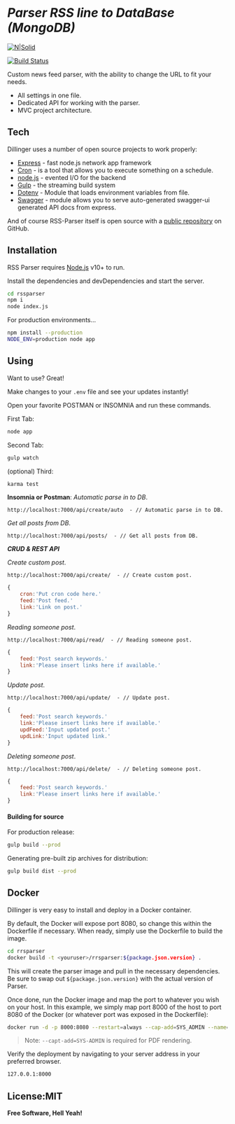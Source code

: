 # _Parser RSS line to DataBase (MongoDB)_

[![N|Solid](https://i.imgur.com/wHcYFFP.png)](https://github.com/AmweyInc)

[![Build Status](https://travis-ci.org/joemccann/dillinger.svg?branch=master)](https://travis-ci.org/joemccann/dillinger)

Custom news feed parser,
with the ability to change the URL to fit your needs.

- All settings in one file.
- Dedicated API for working with the parser.
- MVC project architecture.


## Tech

Dillinger uses a number of open source projects to work properly:

- [Express] - fast node.js network app framework
- [Cron](https://www.npmjs.com/package/cron) - is a tool that allows you to execute something on a schedule.
- [node.js] - evented I/O for the backend
- [Gulp] - the streaming build system
- [Dotenv](https://www.npmjs.com/package/dotenv) - Module that loads environment variables from file.
- [Swagger](https://www.npmjs.com/package/swagger-ui-express) - module allows you to serve auto-generated swagger-ui generated API docs from express.

And of course RSS-Parser itself is open source with a [public repository](https://github.com/AmweyInc/RSS-Parse-to-Mongo)
 on GitHub.

## Installation

RSS Parser requires [Node.js](https://nodejs.org/) v10+ to run.

Install the dependencies and devDependencies and start the server.

```sh
cd rssparser
npm i
node index.js
```

For production environments...

```sh
npm install --production
NODE_ENV=production node app
```


## Using

Want to use? Great!

Make changes to your ```.env``` file and see your updates instantly!

Open your favorite POSTMAN or INSOMNIA and run these commands.

First Tab:

```sh
node app
```

Second Tab:

```sh
gulp watch
```

(optional) Third:

```sh
karma test
```

**Insomnia or Postman**:
 *Automatic parse in to DB*.
```
http://localhost:7000/api/create/auto  - // Automatic parse in to DB.
```

*Get all posts from DB*.
```
http://localhost:7000/api/posts/  - // Get all posts from DB.
```

***CRUD & REST API***

*Create custom post*.
```
http://localhost:7000/api/create/  - // Create custom post.
```
```Javascript
{
    cron:'Put cron code here.'
    feed:'Post feed.'
    link:'Link on post.'
}
```

*Reading someone post*.
```
http://localhost:7000/api/read/  - // Reading someone post.
```
```Javascript
{
    feed:'Post search keywords.'
    link:'Please insert links here if available.'
}
```

*Update post*.
```
http://localhost:7000/api/update/  - // Update post.
```
```Javascript
{
    feed:'Post search keywords.'
    link:'Please insert links here if available.'
    updFeed:'Input updated post.'
    updLink:'Input updated link.'
}
```

*Deleting someone post*.
```
http://localhost:7000/api/delete/  - // Deleting someone post.
```
```Javascript
{
    feed:'Post search keywords.'
    link:'Please insert links here if available.'
}
```

#### Building for source

For production release:

```sh
gulp build --prod
```

Generating pre-built zip archives for distribution:

```sh
gulp build dist --prod
```

## Docker

Dillinger is very easy to install and deploy in a Docker container.

By default, the Docker will expose port 8080, so change this within the
Dockerfile if necessary. When ready, simply use the Dockerfile to
build the image.

```sh
cd rrsparser
docker build -t <youruser>/rrsparser:${package.json.version} .
```

This will create the parser image and pull in the necessary dependencies.
Be sure to swap out `${package.json.version}` with the actual
version of Parser.

Once done, run the Docker image and map the port to whatever you wish on
your host. In this example, we simply map port 8000 of the host to
port 8080 of the Docker (or whatever port was exposed in the Dockerfile):

```sh
docker run -d -p 8000:8080 --restart=always --cap-add=SYS_ADMIN --name=rrsparser <youruser>/rrsparser:${package.json.version}
```

> Note: `--capt-add=SYS-ADMIN` is required for PDF rendering.

Verify the deployment by navigating to your server address in
your preferred browser.

```sh
127.0.0.1:8000
```

## License:**MIT**

**Free Software, Hell Yeah!**

   [df1]: <http://daringfireball.net/projects/markdown/>
   [Ace Editor]: <http://ace.ajax.org>
   [node.js]: <http://nodejs.org>
   [express]: <http://expressjs.com>
   [Gulp]: <http://gulpjs.com>
